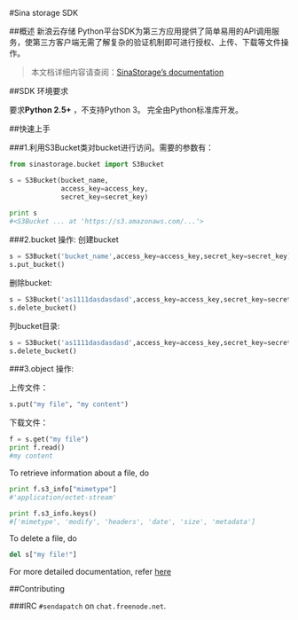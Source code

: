 #Sina storage SDK

##概述
新浪云存储 Python平台SDK为第三方应用提供了简单易用的API调用服务，使第三方客户端无需了解复杂的验证机制即可进行授权、上传、下载等文件操作。
>本文档详细内容请查阅：[SinaStorage’s documentation][1]

##SDK 环境要求

要求**Python 2.5+** ，不支持Python 3。
完全由Python标准库开发。

##快速上手

###1.利用S3Bucket类对bucket进行访问。需要的参数有：
```python
from sinastorage.bucket import S3Bucket

s = S3Bucket(bucket_name,
             access_key=access_key,
             secret_key=secret_key)
 
print s  
#<S3Bucket ... at 'https://s3.amazonaws.com/...'>
```
###2.bucket 操作:
创建bucket
```python
s = S3Bucket('bucket_name',access_key=access_key,secret_key=secret_key)
s.put_bucket()
```
删除bucket:
```python
s = S3Bucket('as1111dasdasdasd',access_key=access_key,secret_key=secret_key)
s.delete_bucket()
```
列bucket目录:
```python
s = S3Bucket('as1111dasdasdasd',access_key=access_key,secret_key=secret_key)
s.delete_bucket()
```

###3.object 操作:









上传文件：
```python
s.put("my file", "my content")
```
下载文件：
```python
f = s.get("my file")
print f.read()
#my content
```
To retrieve information about a file, do
```python
print f.s3_info["mimetype"]
#'application/octet-stream'

print f.s3_info.keys()
#['mimetype', 'modify', 'headers', 'date', 'size', 'metadata']
```
To delete a file, do
```python
del s["my file!"]
```

For more detailed documentation, refer [here](http://sendapatch.se/projects/simples3)

##Contributing

###IRC
``#sendapatch`` on ``chat.freenode.net``.


[1]:http://sinastorage.sinaapp.com/developer/index.html
